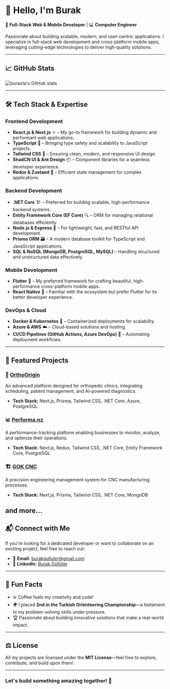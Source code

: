 # 👋 Hello, I'm Burak

🚀 **Full-Stack Web & Mobile Developer** | 💻 **Computer Engineer**  

Passionate about building scalable, modern, and user-centric applications. I specialize in full-stack web development and cross-platform mobile apps, leveraging cutting-edge technologies to deliver high-quality solutions.

---
## 📈 GitHub Stats
![buraxta's GitHub stats](https://github-readme-stats.vercel.app/api?username=buraxta&show_icons=true&theme=radical)

---

## 🛠️ Tech Stack & Expertise

### **Frontend Development**
- **React.js & Next.js** ⚛️ – My go-to framework for building dynamic and performant web applications.
- **TypeScript** 🔹 – Bringing type safety and scalability to JavaScript projects.
- **Tailwind CSS** 🎨 – Ensuring clean, modern, and responsive UI design.
- **ShadCN UI & Ant Design** 📦 – Component libraries for a seamless developer experience.
- **Redux & Zustand** 🌟 – Efficient state management for complex applications.

### **Backend Development**
- **.NET Core** 🏗️ – Preferred for building scalable, high-performance backend systems.
- **Entity Framework Core (EF Core)** 🔍 – ORM for managing relational databases efficiently.
- **Node.js & Express** 🚀 – For lightweight, fast, and RESTful API development.
- **Prisma ORM** 🗃️ – A modern database toolkit for TypeScript and JavaScript applications.
- **SQL & NoSQL (MongoDB, PostgreSQL, MySQL)** – Handling structured and unstructured data effectively.

### **Mobile Development**
- **Flutter** 📱 – My preferred framework for crafting beautiful, high-performance cross-platform mobile apps.
- **React Native** 🔧 – Familiar with the ecosystem but prefer Flutter for its better developer experience.

### **DevOps & Cloud**
- **Docker & Kubernetes** 🐳 – Containerized deployments for scalability.
- **Azure & AWS** ☁️ – Cloud-based solutions and hosting.
- **CI/CD Pipelines (GitHub Actions, Azure DevOps)** 🚀 – Automating deployment workflows.


---

## 🌟 Featured Projects

### **🚀 [OrthoOrigin](https://www.orthoorigin.com/)**
An advanced platform designed for orthopedic clinics, integrating scheduling, patient management, and AI-powered diagnostics.
- **Tech Stack:** Next.js, Prisma, Tailwind CSS, .NET Core, Azure, PostgreSQL

### **📊 [Performa.nz](https://performanz.vercel.app/)**
A performance-tracking platform enabling businesses to monitor, analyze, and optimize their operations.
- **Tech Stack:** Next.js, Redux, Tailwind CSS, .NET Core, Entity Framework Core, PostgreSQL

### **🏗️ [GOK CNC](https://www.gokcnc.com/)**
A precision engineering management system for CNC manufacturing processes.
- **Tech Stack:** Next.js, Prisma, Tailwind CSS, .NET Core, MongoDB

and more...
---

## 📬 Connect with Me

If you're looking for a dedicated developer or want to collaborate on an exciting project, feel free to reach out:

- 📩 **Email:** [burakgulluler@gmail.com](mailto:burakgulluler@gmail.com)
- 💼 **LinkedIn:** [Burak Güllüler](https://www.linkedin.com/in/burak-gulluler/)

---

## 🎯 Fun Facts
- ☕ Coffee fuels my creativity and code!
- 🌍 I placed **2nd in the Turkish Orienteering Championship**—a testament to my problem-solving skills under pressure.
- 🏆 Passionate about building innovative solutions that make a real-world impact.

---

## ⚖️ License
All my projects are licensed under the **MIT License**—feel free to explore, contribute, and build upon them!

---

### **Let's build something amazing together! 🚀**
